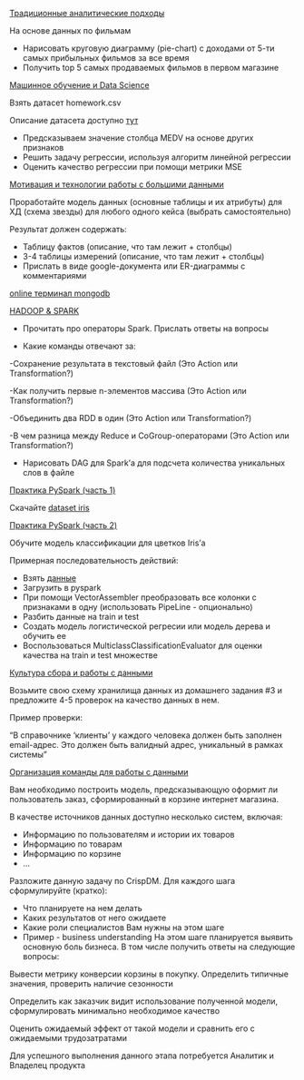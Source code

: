[Традиционные аналитические подходы](https://docs.google.com/spreadsheets/d/1oBWflhHDhQfsoTX2j5Du7Bm8-07X0OrE20Su2enAKp8/edit#gid=931770124)

На основе данных по фильмам
* Нарисовать круговую диаграмму (pie-chart) с доходами от 5-ти самых прибыльных фильмов за все время
* Получить top 5 самых продаваемых фильмов в первом магазине

[Машинное обучение и Data Science](https://colab.research.google.com/drive/1wuqUPRYzjkLOMqK8DXMn1S9inMAPQuOd?usp=sharing)

Взять датасет homework.csv

Описание датасета доступно [тут](https://www.kaggle.com/prasadperera/the-boston-housing-dataset/data)

* Предсказываем значение столбца MEDV на основе других признаков
* Решить задачу регрессии, используя алгоритм линейной регрессии
* Оценить качество регрессии при помощи метрики MSE

[Мотивация и технологии работы с большими данными](https://docs.google.com/document/d/18uFgtO0qK7fGfyDSHOda2Dg1sW6YfEBbumrediFsn5g/edit)

Проработайте модель данных (основные таблицы и их атрибуты) для ХД (схема звезды) для любого одного кейса (выбрать самостоятельно)

Результат должен содержать:

* Таблицу фактов (описание, что там лежит + столбцы)
* 3-4 таблицы измерений (описание, что там лежит + столбцы)
* Прислать в виде google-документа или ER-диаграммы с комментариями

[online терминал mongodb](https://www.mongodb.com/docs/manual/tutorial/getting-started/)

[HADOOP & SPARK](https://docs.google.com/document/d/1j36AuXR8Klassu80DvM7m6WOLTCfVuR3k0Xx9-mdDgw/edit)

* Прочитать про операторы Spark. Прислать ответы на вопросы

* Какие команды отвечают за:

-Сохранение результата в текстовый файл (Это Action или Transformation?)

-Как получить первые n-элементов массива (Это Action или Transformation?)

-Объединить два RDD в один (Это Action или Transformation?)

-В чем разница между Reduce и CoGroup-операторами (Это Action или Transformation?)

* Нарисовать DAG для Spark’а для подсчета количества уникальных слов в файле

[Практика PySpark (часть 1)](https://colab.research.google.com/drive/1mawKoUDZ4TeayejVLtG9wefJgcb0lq-w?usp=sharing#scrollTo=mc57t-wnPvuT)

Скачайте [dataset iris](https://drive.google.com/file/d/18ksAxTxBkp15LToEg46BHhwp3sPIoeUU/view?usp=sharing)

[Практика PySpark (часть 2)](https://colab.research.google.com/drive/1UDdUJJTq047vuLPNXa7SZk4_g2KB3m8E?usp=sharing)

Обучите модель классификации для цветков Iris’а

Примерная последовательность действий:
* Взять [данные](https://drive.google.com/file/d/18ksAxTxBkp15LToEg46BHhwp3sPIoeUU/view?usp=sharing)
* Загрузить в pyspark
* При помощи VectorAssembler преобразовать все колонки с признаками в одну (использовать PipeLine - опционально)
* Разбить данные на train и test
* Создать модель логистической регресии или модель дерева и обучить ее
* Воспользоваться MulticlassClassificationEvaluator для оценки качества на train и test множестве

[Культура сбора и работы с данными](https://docs.google.com/document/d/1t0fKHOxqjCfN0yZyaEUsUuOWWEs8y2b8H1HTNa4LgTQ/edit)

Возьмите свою схему хранилища данных из домашнего задания #3 и предложите 4-5 проверок на качество данных в нем.

Пример проверки:

“В справочнике ‘клиенты’ у каждого человека должен быть заполнен email-адрес. Это должен быть валидный адрес, уникальный в рамках системы”

[Организация команды для работы с данными](https://docs.google.com/document/d/1T6FrnmW563nlh7BRXPl0w9ult7jqmy5qNAnZr6JhpAo/edit#)

Вам необходимо построить модель, предсказывающую оформит ли пользователь заказ, сформированный в корзине интернет магазина.

В качестве источников данных доступно несколько систем, включая:

* Информацию по пользователям и истории их товаров
* Информацию по товарам
* Информацию по корзине
* …

Разложите данную задачу по CrispDM. Для каждого шага сформулируйте (кратко):

* Что планируете на нем делать
* Каких результатов от него ожидаете
* Какие роли специалистов Вам нужны на этом шаге
* Пример - business understanding
На этом шаге планируется выявить основную боль бизнеса. В том числе получить ответы на следующие вопросы:

Вывести метрику конверсии корзины в покупку. Определить типичные значения, проверить наличие сезонности

Определить как заказчик видит использование полученной модели, сформулировать минимально необходимое качество

Оценить ожидаемый эффект от такой модели и сравнить его с ожидаемыми трудозатратами

Для успешного выполнения данного этапа потребуется Аналитик и Владелец продукта
